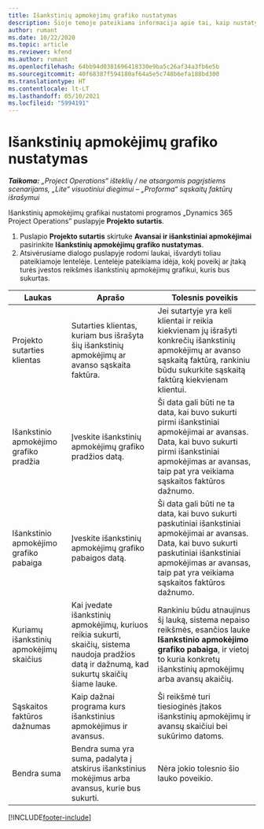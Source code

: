 ```yaml
---
title: Išankstinių apmokėjimų grafiko nustatymas
description: Šioje temoje pateikiama informacija apie tai, kaip nustatyti išankstinių apmokėjimų grafiką programoje „Project Operations”.
author: rumant
ms.date: 10/22/2020
ms.topic: article
ms.reviewer: kfend
ms.author: rumant
ms.openlocfilehash: 64bb94d0381696418330e9ba5c26af34a3fb6e5b
ms.sourcegitcommit: 40f68387f594180af64a5e5c748b6efa188bd300
ms.translationtype: HT
ms.contentlocale: lt-LT
ms.lasthandoff: 05/10/2021
ms.locfileid: "5994191"
---
```

# <a name="set-up-a-retainer-schedule"></a>Išankstinių apmokėjimų grafiko nustatymas

_**Taikoma:** „Project Operations“ išteklių / ne atsargomis pagrįstiems scenarijams, „Lite“ visuotiniui diegimui – „Proforma“ sąskaitų faktūrų išrašymui_

Išankstinių apmokėjimų grafikai nustatomi programos „Dynamics 365 Project Operations” puslapyje **Projekto sutartis**.

1. Puslapio **Projekto sutartis** skirtuke **Avansai ir išankstiniai apmokėjimai** pasirinkite **Išankstinių apmokėjimų grafiko nustatymas**.
2. Atsivėrusiame dialogo puslapyje rodomi laukai, išvardyti toliau pateikiamoje lentelėje. Lentelėje pateikiama idėja, kokį poveikį ar įtaką turės įvestos reikšmės išankstinių apmokėjimų grafikui, kuris bus sukurtas.

| Laukas | Aprašo | Tolesnis poveikis |
| --- | --- | --- |
| Projekto sutarties klientas | Sutarties klientas, kuriam bus išrašyta šių išankstinių apmokėjimų ar avanso sąskaita faktūra. | Jei sutartyje yra keli klientai ir reikia kiekvienam jų išrašyti konkrečių išankstinių apmokėjimų ar avanso sąskaitą faktūrą, rankiniu būdu sukurkite sąskaitą faktūrą kiekvienam klientui. |
| Išankstinio apmokėjimo grafiko pradžia | Įveskite išankstinių apmokėjimų grafiko pradžios datą. | Ši data gali būti ne ta data, kai buvo sukurti pirmi išankstiniai apmokėjimai ar avansas. Data, kai buvo sukurti pirmi išankstiniai apmokėjimas ar avansas, taip pat yra veikiama sąskaitos faktūros dažnumo. |
| Išankstinio apmokėjimo grafiko pabaiga | Įveskite išankstinių apmokėjimų grafiko pabaigos datą. | Ši data gali būti ne ta data, kai buvo sukurti paskutiniai išankstiniai apmokėjimai ar avansas. Data, kai buvo sukurti paskutiniai išankstiniai apmokėjimas ar avansas, taip pat yra veikiama sąskaitos faktūros dažnumo. |
| Kuriamų išankstinių apmokėjimų skaičius | Kai įvedate išankstinių apmokėjimų, kuriuos reikia sukurti, skaičių, sistema naudoja pradžios datą ir dažnumą, kad sukurtų skaičių šiame lauke. | Rankiniu būdu atnaujinus šį lauką, sistema nepaiso reikšmės, esančios lauke **Išankstinio apmokėjimo grafiko pabaiga**, ir vietoj to kuria konkretų išankstinių apmokėjimų arba avansų akaičių. |
| Sąskaitos faktūros dažnumas | Kaip dažnai programa kurs išankstinius apmokėjimus ir avansus. | Ši reikšmė turi tiesioginės įtakos išankstinių apmokėjimų ir avansų skaičiui bei sukūrimo datoms. |
| Bendra suma | Bendra suma yra suma, padalyta į atskirus išankstinius mokėjimus arba avansus, kurie bus sukurti. | Nėra jokio tolesnio šio lauko poveikio. |


[!INCLUDE[footer-include](../../includes/footer-banner.md)]